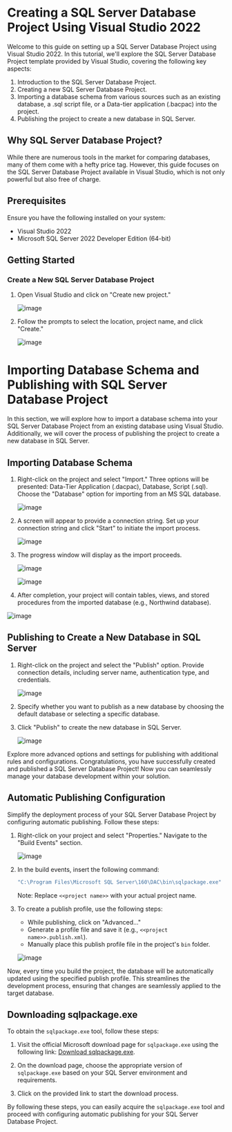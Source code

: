 # Creating a SQL Server Database Project Using Visual Studio 2022

Welcome to this guide on setting up a SQL Server Database Project using Visual Studio 2022. In this tutorial, we'll explore the SQL Server Database Project template provided by Visual Studio, covering the following key aspects:

1. Introduction to the SQL Server Database Project.
2. Creating a new SQL Server Database Project.
3. Importing a database schema from various sources such as an existing database, a .sql script file, or a Data-tier application (.bacpac) into the project.
4. Publishing the project to create a new database in SQL Server.

## Why SQL Server Database Project?

While there are numerous tools in the market for comparing databases, many of them come with a hefty price tag. However, this guide focuses on the SQL Server Database Project available in Visual Studio, which is not only powerful but also free of charge.

## Prerequisites

Ensure you have the following installed on your system:

- Visual Studio 2022
- Microsoft SQL Server 2022 Developer Edition (64-bit)

## Getting Started

### Create a New SQL Server Database Project

1. Open Visual Studio and click on "Create new project."

   ![image](https://github.com/UjjwalSud/SQL-Server-Database-Project/assets/6552252/e14c8495-ec8f-443a-bec0-6811b6c4d3a4)


2. Follow the prompts to select the location, project name, and click "Create."

   ![image](https://github.com/UjjwalSud/SQL-Server-Database-Project/assets/6552252/1c233bb3-b780-47dd-96eb-9a4e88b46f7f)


 # Importing Database Schema and Publishing with SQL Server Database Project

In this section, we will explore how to import a database schema into your SQL Server Database Project from an existing database using Visual Studio. Additionally, we will cover the process of publishing the project to create a new database in SQL Server.

## Importing Database Schema

1. Right-click on the project and select "Import." Three options will be presented: Data-Tier Application (.dacpac), Database, Script (.sql). Choose the "Database" option for importing from an MS SQL database.

   ![image](https://github.com/UjjwalSud/SQL-Server-Database-Project/assets/6552252/42ea6dd3-e05b-45ca-add7-54beffcfe15e)

2. A screen will appear to provide a connection string. Set up your connection string and click "Start" to initiate the import process.

   ![image](https://github.com/UjjwalSud/SQL-Server-Database-Project/assets/6552252/c45829c7-f982-4080-8e19-1bc3f51fd5e0)


3. The progress window will display as the import proceeds.

   ![image](https://github.com/UjjwalSud/SQL-Server-Database-Project/assets/6552252/4a42ec42-ddb4-4c30-8a4d-e8d957450a96)

   
   ![image](https://github.com/UjjwalSud/SQL-Server-Database-Project/assets/6552252/425635c0-665e-4a70-96fd-70097452dd80)

4. After completion, your project will contain tables, views, and stored procedures from the imported database (e.g., Northwind database).

  ![image](https://github.com/UjjwalSud/SQL-Server-Database-Project/assets/6552252/915e2327-b67a-4c0f-8977-a347254e6df4)


## Publishing to Create a New Database in SQL Server

1. Right-click on the project and select the "Publish" option. Provide connection details, including server name, authentication type, and credentials.

   ![image](https://github.com/UjjwalSud/SQL-Server-Database-Project/assets/6552252/e3256836-37a2-4390-898d-ab8222dc577d)

2. Specify whether you want to publish as a new database by choosing the default database or selecting a specific database.

3. Click "Publish" to create the new database in SQL Server.

   ![image](https://github.com/UjjwalSud/SQL-Server-Database-Project/assets/6552252/05bf4fb1-18b3-4517-98e1-604c38797e92)


Explore more advanced options and settings for publishing with additional rules and configurations. Congratulations, you have successfully created and published a SQL Server Database Project! Now you can seamlessly manage your database development within your solution.

## Automatic Publishing Configuration

Simplify the deployment process of your SQL Server Database Project by configuring automatic publishing. Follow these steps:

1. Right-click on your project and select "Properties." Navigate to the "Build Events" section.

   ![image](https://github.com/UjjwalSud/SQL-Server-Database-Project/assets/6552252/da384715-a890-4b30-8b58-bb22af2719b7)


2. In the build events, insert the following command:
   ```bash
   "C:\Program Files\Microsoft SQL Server\160\DAC\bin\sqlpackage.exe" /Action:Publish /SourceFile:"<<project name>>.dacpac" /Profile:<<project name>>.publish.xml
   ```
   Note: Replace `<<project name>>` with your actual project name.

3. To create a publish profile, use the following steps:

   - While publishing, click on "Advanced..."
   - Generate a profile file and save it (e.g., `<<project name>>.publish.xml`).
   - Manually place this publish profile file in the project's `bin` folder.

   ![image](https://github.com/UjjwalSud/SQL-Server-Database-Project/assets/6552252/ec768da9-8ddf-4a5f-8533-59a120832314)


Now, every time you build the project, the database will be automatically updated using the specified publish profile. This streamlines the development process, ensuring that changes are seamlessly applied to the target database.

## Downloading sqlpackage.exe

To obtain the `sqlpackage.exe` tool, follow these steps:

1. Visit the official Microsoft download page for `sqlpackage.exe` using the following link: [Download sqlpackage.exe](https://learn.microsoft.com/en-us/sql/tools/sqlpackage/sqlpackage-download?view=sql-server-ver16).

2. On the download page, choose the appropriate version of `sqlpackage.exe` based on your SQL Server environment and requirements.

3. Click on the provided link to start the download process.

By following these steps, you can easily acquire the `sqlpackage.exe` tool and proceed with configuring automatic publishing for your SQL Server Database Project.
